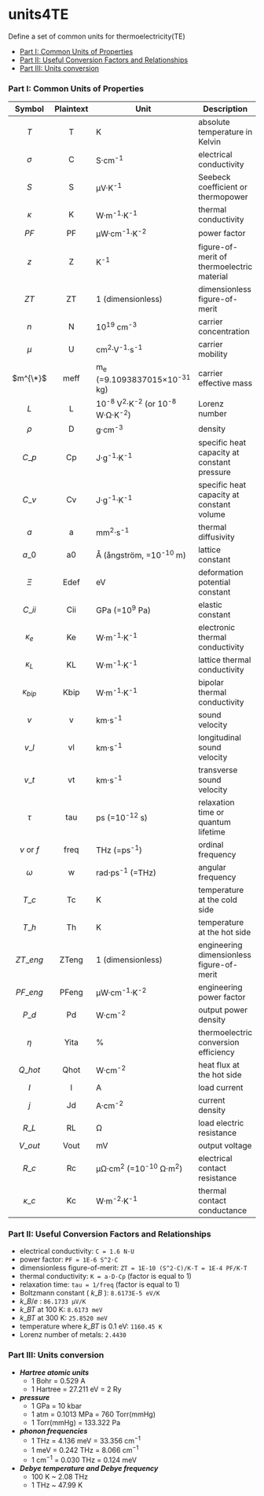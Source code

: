 # units4TE
Define a set of common units for thermoelectricity(TE)
- [Part I: Common Units of Properties](#part-i-common-units-of-properties)
- [Part II: Useful Conversion Factors and Relationships](#part-ii-useful-conversion-factors-and-relationships)
- [Part III: Units conversion](#part-iii-units-conversion)

### Part I: Common Units of Properties
| Symbol | Plaintext | Unit | Description |
| :----: | :-------: | ---- | ----------- |
| $T$ | T | K | absolute temperature in Kelvin |
| $\sigma$ | C | S·cm<sup>-1</sup> | electrical conductivity |
| $S$ | S | μV·K<sup>-1</sup> | Seebeck coefficient or thermopower |
| $\kappa$ | K | W·m<sup>-1</sup>·K<sup>-1</sup> | thermal conductivity |
| $PF$ | PF | μW·cm<sup>-1</sup>·K<sup>-2</sup> | power factor |
| $z$ | Z | K<sup>-1</sup> | figure-of-merit of thermoelectric material |
| $ZT$ | ZT | 1 (dimensionless) | dimensionless figure-of-merit |
| $n$ | N | 10<sup>19</sup> cm<sup>-3</sup> | carrier concentration |
| $\mu$ | U | cm<sup>2</sup>·V<sup>-1</sup>·s<sup>-1</sup> | carrier mobility |
| $m^{\*}$ | meff | m<sub>e</sub> (=9.1093837015×10<sup>-31</sup> kg) | carrier effective mass |
| $L$ | L | 10<sup>-8</sup> V<sup>2</sup>·K<sup>-2</sup> (or 10<sup>-8</sup> W·Ω·K<sup>-2</sup>) | Lorenz number |
| $\rho$ | D | g·cm<sup>-3</sup> | density |
| $C\_{p}$ | Cp | J·g<sup>-1</sup>·K<sup>-1</sup> | specific heat capacity at constant pressure |
| $C\_{v}$ | Cv | J·g<sup>-1</sup>·K<sup>-1</sup> | specific heat capacity at constant volume |
| $a$ | a | mm<sup>2</sup>·s<sup>-1</sup> | thermal diffusivity |
| $a\_{0}$ | a0 | Å (ångström, =10<sup>-10</sup> m) | lattice constant |
| $\Xi$ | Edef | eV | deformation potential constant |
| $C\_{ii}$ | Cii | GPa (=10<sup>9</sup> Pa) | elastic constant |
| $\kappa_{e}$ | Ke | W·m<sup>-1</sup>·K<sup>-1</sup> | electronic thermal conductivity |
| $\kappa_{L}$ | KL | W·m<sup>-1</sup>·K<sup>-1</sup> | lattice thermal conductivity |
| $\kappa_{bip}$ | Kbip | W·m<sup>-1</sup>·K<sup>-1</sup> | bipolar thermal conductivity |
| $v$ | v | km·s<sup>-1</sup> | sound velocity |
| $v\_{l}$ | vl | km·s<sup>-1</sup> | longitudinal sound velocity |
| $v\_{t}$ | vt | km·s<sup>-1</sup> | transverse sound velocity |
| $\tau$ | tau | ps (=10<sup>-12</sup> s) | relaxation time or quantum lifetime |
| $\nu$ or $f$ | freq | THz (=ps<sup>-1</sup>) | ordinal frequency |
| $\omega$ | w | rad·ps<sup>-1</sup> (=THz) | angular frequency |
| $T\_{c}$ | Tc | K | temperature at the cold side |
| $T\_{h}$ | Th | K | temperature at the hot side |
| $ZT\_{eng}$ | ZTeng | 1 (dimensionless) | engineering dimensionless figure-of-merit |
| $PF\_{eng}$ | PFeng | μW·cm<sup>-1</sup>·K<sup>-2</sup> | engineering power factor |
| $P\_{d}$ | Pd | W·cm<sup>-2</sup> | output power density |
| $\eta$ | Yita | % | thermoelectric conversion efficiency |
| $Q\_{hot}$ | Qhot |  W·cm<sup>-2</sup> | heat flux at the hot side |
| $I$ | I | A | load current |
| $j$ | Jd | A·cm<sup>-2</sup> | current density |
| $R\_{L}$ | RL | Ω | load electric resistance |
| $V\_{out}$ | Vout | mV | output voltage |
| $R\_{c}$ | Rc | μΩ·cm<sup>2</sup> (=10<sup>-10</sup> Ω·m<sup>2</sup>) | electrical contact resistance |
| $\kappa\_{c}$ | Kc | W·m<sup>-2</sup>·K<sup>-1</sup> | thermal contact conductance |

### Part II: Useful Conversion Factors and Relationships
- electrical conductivity: `C = 1.6 N·U`
- power factor: `PF = 1E-6 S^2·C`
- dimensionless figure-of-merit: `ZT = 1E-10 (S^2·C)/K·T = 1E-4 PF/K·T`
- thermal conductivity: `K = a·D·Cp` (factor is equal to 1)
- relaxation time: `tau = 1/freq` (factor is equal to 1)
- Boltzmann constant ( $k\_{B}$ ): `8.6173E-5 eV/K`
- $k\_{B}/e$ : `86.1733 μV/K`
- $k\_{B}T$ at 100 K: `8.6173 meV`
- $k\_{B}T$ at 300 K: `25.8520 meV`
- temperature where $k\_{B}T$ is 0.1 eV: `1160.45 K`
- Lorenz number of metals: `2.4430`

### Part III: Units conversion
- ***Hartree atomic units***
     - 1 Bohr = 0.529 A
     - 1 Hartree = 27.211 eV = 2 Ry
- ***pressure***
     - 1 GPa = 10 kbar
     - 1 atm = 0.1013 MPa = 760 Torr(mmHg)
     - 1 Torr(mmHg) = 133.322 Pa
- ***phonon frequencies***
     - 1 THz = 4.136 meV = 33.356 cm<sup>−1</sup>
     - 1 meV = 0.242 THz = 8.066 cm<sup>−1</sup>
     - 1 cm<sup>−1</sup> = 0.030 THz = 0.124 meV
- ***Debye temperature and Debye frequency***
     - 100 K ~ 2.08 THz
     - 1 THz ~ 47.99 K

